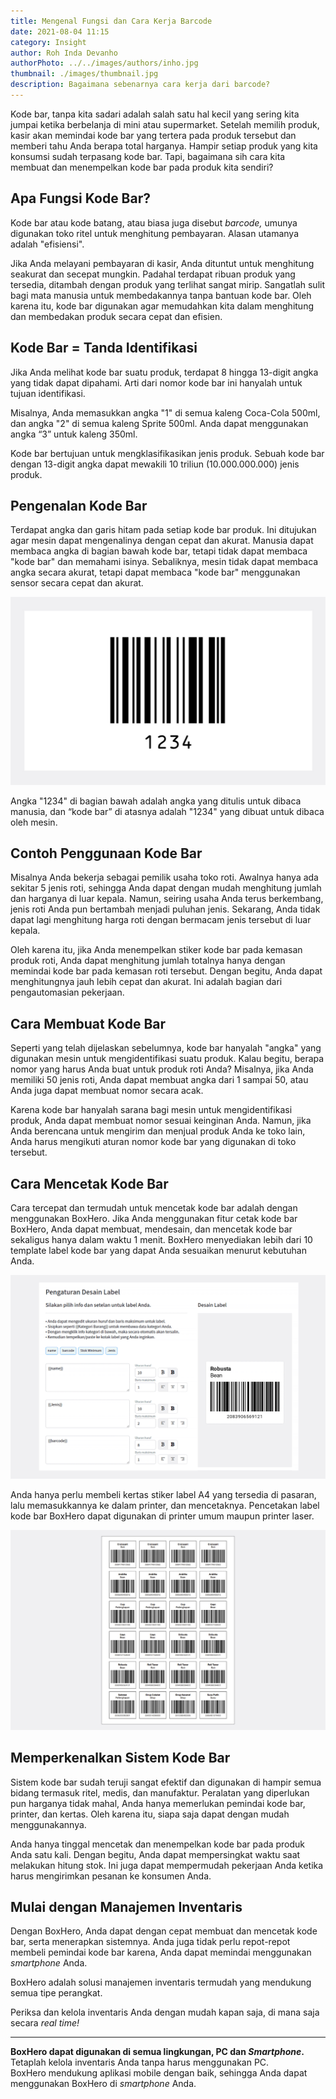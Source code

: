 ```yaml
---
title: Mengenal Fungsi dan Cara Kerja Barcode
date: 2021-08-04 11:15
category: Insight
author: Roh Inda Devanho
authorPhoto: ../../images/authors/inho.jpg
thumbnail: ./images/thumbnail.jpg
description: Bagaimana sebenarnya cara kerja dari barcode?
---
```


Kode bar, tanpa kita sadari adalah salah satu hal kecil yang sering kita jumpai ketika berbelanja di mini atau supermarket. Setelah memilih produk, kasir akan memindai kode bar yang tertera pada produk tersebut dan memberi tahu Anda berapa total harganya. Hampir setiap produk yang kita konsumsi sudah terpasang kode bar. Tapi, bagaimana sih cara kita membuat dan menempelkan kode bar pada produk kita sendiri?

## Apa Fungsi Kode Bar?

Kode bar atau kode batang, atau biasa juga disebut *barcode,* umunya digunakan toko ritel untuk menghitung pembayaran. Alasan utamanya adalah "efisiensi".

Jika Anda melayani pembayaran di kasir, Anda dituntut untuk menghitung seakurat dan secepat mungkin. Padahal terdapat ribuan produk yang tersedia, ditambah dengan produk yang terlihat sangat mirip. Sangatlah sulit bagi mata manusia untuk membedakannya tanpa bantuan kode bar. Oleh karena itu, kode bar digunakan agar memudahkan kita dalam menghitung dan membedakan produk secara cepat dan efisien.

## Kode Bar = Tanda Identifikasi

Jika Anda melihat kode bar suatu produk, terdapat 8 hingga 13-digit angka yang tidak dapat dipahami. Arti dari nomor kode bar ini hanyalah untuk tujuan identifikasi.

Misalnya, Anda memasukkan angka "1" di semua kaleng Coca-Cola 500ml, dan angka "2" di semua kaleng Sprite 500ml. Anda dapat menggunakan angka “3” untuk kaleng 350ml.

Kode bar bertujuan untuk mengklasifikasikan jenis produk. Sebuah kode bar dengan 13-digit angka dapat mewakili 10 triliun (10.000.000.000) jenis produk.

## Pengenalan Kode Bar

Terdapat angka dan garis hitam pada setiap kode bar produk. Ini ditujukan agar mesin dapat mengenalinya dengan cepat dan akurat. Manusia dapat membaca angka di bagian bawah kode bar, tetapi tidak dapat membaca "kode bar" dan memahami isinya. Sebaliknya, mesin tidak dapat membaca angka secara akurat, tetapi dapat membaca "kode bar" menggunakan sensor secara cepat dan akurat.

![Kode bar](./images/1.jpg)

Angka "1234" di bagian bawah adalah angka yang ditulis untuk dibaca manusia, dan “kode bar” di atasnya adalah "1234" yang dibuat untuk dibaca oleh mesin.

## Contoh Penggunaan Kode Bar

Misalnya Anda bekerja sebagai pemilik usaha toko roti. Awalnya hanya ada sekitar 5 jenis roti, sehingga Anda dapat dengan mudah menghitung jumlah dan harganya di luar kepala. Namun, seiring usaha Anda terus berkembang, jenis roti Anda pun bertambah menjadi puluhan jenis. Sekarang, Anda tidak dapat lagi menghitung harga roti dengan bermacam jenis tersebut di luar kepala.

Oleh karena itu, jika Anda menempelkan stiker kode bar pada kemasan produk roti, Anda dapat menghitung jumlah totalnya hanya dengan memindai kode bar pada kemasan roti tersebut. Dengan begitu, Anda dapat menghitungnya jauh lebih cepat dan akurat. Ini adalah bagian dari pengautomasian pekerjaan.

## Cara Membuat Kode Bar

Seperti yang telah dijelaskan sebelumnya, kode bar hanyalah "angka" yang digunakan mesin untuk mengidentifikasi suatu produk. Kalau begitu, berapa nomor yang harus Anda buat untuk produk roti Anda? Misalnya, jika Anda memiliki 50 jenis roti, Anda dapat membuat angka dari 1 sampai 50, atau Anda juga dapat membuat nomor secara acak.

Karena kode bar hanyalah sarana bagi mesin untuk mengidentifikasi produk, Anda dapat membuat nomor sesuai keinginan Anda. Namun, jika Anda berencana untuk mengirim dan menjual produk Anda ke toko lain, Anda harus mengikuti aturan nomor kode bar yang digunakan di toko tersebut.

## Cara Mencetak Kode Bar

Cara tercepat dan termudah untuk mencetak kode bar adalah dengan menggunakan <internal-link to="/">BoxHero</internal-link>. Jika Anda menggunakan fitur cetak kode bar BoxHero, Anda dapat membuat, mendesain, dan mencetak kode bar sekaligus hanya dalam waktu 1 menit. BoxHero menyediakan lebih dari 10 template label kode bar yang dapat Anda sesuaikan menurut kebutuhan Anda.

![Fitur desain label BoxHero](./images/2.gif)

Anda hanya perlu membeli kertas stiker label A4 yang tersedia di pasaran, lalu memasukkannya ke dalam printer, dan mencetaknya. Pencetakan label kode bar BoxHero dapat digunakan di printer umum maupun printer laser.

![Fitur cetak label BoxHero](./images/3.jpg)

## Memperkenalkan Sistem Kode Bar

Sistem kode bar sudah teruji sangat efektif dan digunakan di hampir semua bidang termasuk ritel, medis, dan manufaktur. Peralatan yang diperlukan pun harganya tidak mahal, Anda hanya memerlukan pemindai kode bar, printer, dan kertas. Oleh karena itu, siapa saja dapat dengan mudah menggunakannya.

Anda hanya tinggal mencetak dan menempelkan kode bar pada produk Anda satu kali. Dengan begitu, Anda dapat mempersingkat waktu saat melakukan hitung stok. Ini juga dapat mempermudah pekerjaan Anda ketika harus mengirimkan pesanan ke konsumen Anda.

## Mulai dengan Manajemen Inventaris

Dengan <internal-link to="/">BoxHero</internal-link>, Anda dapat dengan cepat membuat dan mencetak kode bar, serta menerapkan sistemnya. Anda juga tidak perlu repot-repot membeli pemindai kode bar karena, Anda dapat memindai menggunakan *smartphone* Anda.

<internal-link to="/">BoxHero</internal-link> adalah solusi manajemen inventaris termudah yang mendukung semua tipe perangkat.

Periksa dan kelola inventaris Anda dengan mudah kapan saja, di mana saja secara *real time!*

---

<tip-box>

**BoxHero dapat digunakan di semua lingkungan, PC dan *Smartphone*.**<br/>
Tetaplah kelola inventaris Anda tanpa harus menggunakan PC.<br/>
BoxHero mendukung aplikasi mobile dengan baik, sehingga Anda dapat menggunakan BoxHero di *smartphone* Anda.

</tip-box>
